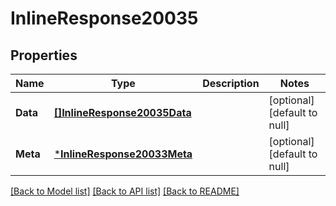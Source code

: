 # InlineResponse20035

## Properties
Name | Type | Description | Notes
------------ | ------------- | ------------- | -------------
**Data** | [**[]InlineResponse20035Data**](inline_response_200_35_data.md) |  | [optional] [default to null]
**Meta** | [***InlineResponse20033Meta**](inline_response_200_33_meta.md) |  | [optional] [default to null]

[[Back to Model list]](../README.md#documentation-for-models) [[Back to API list]](../README.md#documentation-for-api-endpoints) [[Back to README]](../README.md)

